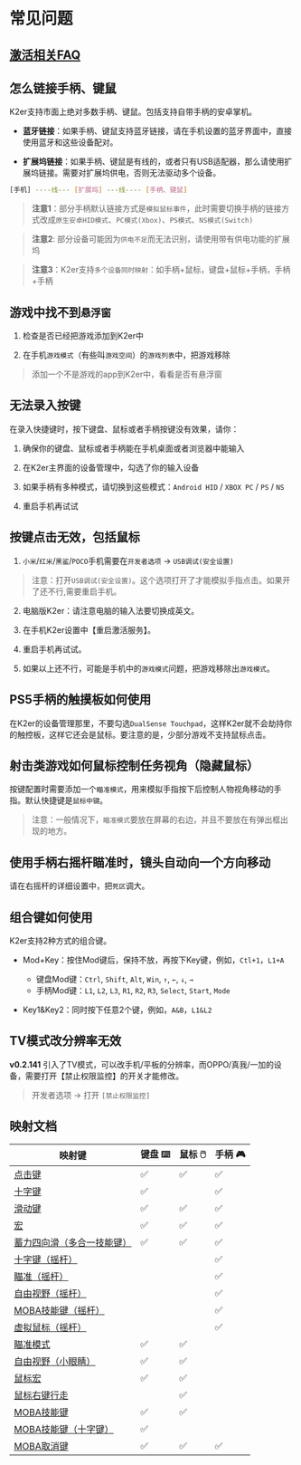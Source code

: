 # 常见问题

## [激活相关FAQ](/activation_zh.md)

## 怎么链接手柄、键鼠

K2er支持市面上绝对多数手柄、键鼠。包括支持自带手柄的安卓掌机。

* **蓝牙链接**：如果手柄、键鼠支持蓝牙链接，请在手机设置的蓝牙界面中，直接使用蓝牙和这些设备配对。

* **扩展坞链接**：如果手柄、键鼠是有线的，或者只有USB适配器，那么请使用扩展坞链接。需要对扩展坞供电，否则无法驱动多个设备。

```bash
[手机] ----线--- [扩展坞] ---线---- [手柄、键鼠]
```

> **注意1**：部分手柄默认链接方式是`模拟鼠标事件`，此时需要切换手柄的链接方式改成`原生安卓HID模式`、`PC模式(Xbox)`、`PS模式`、`NS模式(Switch)`

> **注意2**: 部分设备可能因为`供电不足`而无法识别，请使用带有供电功能的扩展坞

> **注意3**：K2er支持`多个设备同时映射`：如手柄+鼠标，键盘+鼠标+手柄，手柄+手柄

## 游戏中找不到`悬浮窗`

1. 检查是否已经把游戏添加到K2er中

2. 在手机`游戏模式`（有些叫`游戏空间`）的`游戏列表`中，把游戏移除

> 添加一个不是游戏的app到K2er中，看看是否有悬浮窗

## 无法录入按键

在录入快捷键时，按下键盘、鼠标或者手柄按键没有效果，请你：

1. 确保你的键盘、鼠标或者手柄能在手机桌面或者浏览器中能输入

2. 在K2er主界面的设备管理中，勾选了你的输入设备

3. 如果手柄有多种模式，请切换到这些模式：`Android HID` / `XBOX PC` / `PS` / `NS`

4. 重启手机再试试

## 按键点击无效，包括鼠标

1. `小米`/`红米`/`黑鲨`/`POCO`手机需要在`开发者选项` -> `USB调试(安全设置)`

> 注意：打开`USB调试(安全设置)`。这个选项打开了才能模拟手指点击。如果开了还不行,需要重启手机。

2. 电脑版K2er：请注意电脑的输入法要切换成英文。

3. 在手机K2er设置中【重启激活服务】。

4. 重启手机再试试。

5. 如果以上还不行，可能是手机中的`游戏模式`问题，把游戏移除出`游戏模式`。

## PS5手柄的触摸板如何使用

在K2er的设备管理那里，不要勾选`DualSense Touchpad`，这样K2er就不会劫持你的触控板，这样它还会是鼠标。要注意的是，少部分游戏不支持鼠标点击。

## 射击类游戏如何鼠标控制任务视角（隐藏鼠标）

按键配置时需要添加一个`瞄准模式`，用来模拟手指按下后控制人物视角移动的手指。默认快捷键是`鼠标中键`。

> 注意：一般情况下，`瞄准模式`要放在屏幕的右边，并且不要放在有弹出框出现的地方。

## 使用手柄右摇杆瞄准时，镜头自动向一个方向移动

请在右摇杆的详细设置中，把`死区`调大。

## 组合键如何使用

K2er支持2种方式的组合键。

* Mod+Key：按住Mod键后，保持不放，再按下Key键，例如，`Ctl+1`，`L1+A`
   - 键盘Mod键：`Ctrl`, `Shift`, `Alt`, `Win`, `↑`, `←`, `↓`, `→`
   - 手柄Mod键：`L1`, `L2`, `L3`, `R1`, `R2`, `R3`, `Select`, `Start`, `Mode`
   
* Key1&Key2：同时按下任意2个键，例如，`A&B`，`L1&L2`

## TV模式改分辨率无效 

**v0.2.141** 引入了TV模式，可以改手机/平板的分辨率，而OPPO/真我/一加的设备，需要打开【禁止权限监控】的开关才能修改。

> 开发者选项 -> 打开 `[禁止权限监控]`

## 映射文档

| 映射键            | 键盘 ⌨️ | 鼠标 🖱️ | 手柄 🎮  |
|------------------|---------|---------|---------|
| [点击键](/mappings/tap_zh.md) |     ✅   |     ✅   |   ✅    |
| [十字键](/mappings/dpad_zh.md) | ✅       |         | ✅       |
| [滑动键](/mappings/swipe_zh.md) | ✅      | ✅      | ✅      |
| [宏](/mappings/macro_zh.md) | ✅      | ✅      | ✅      |
| [蓄力四向滑（多合一技能键）](/mappings/fourwayswipe_zh.md) | ✅      | ✅      | ✅      |
| [十字键（摇杆）](/mappings/dpadstick_zh.md) |      |      | ✅      |
| [瞄准（摇杆）](/mappings/camerapanstick_zh.md) |      |      | ✅      |
| [自由视野（摇杆）](/mappings/freelookstick_zh.md) |      |      | ✅      |
| [MOBA技能键（摇杆）](/mappings/mobastick_zh.md) |      |      | ✅      |
| [虚拟鼠标（摇杆）](/mappings/stickmouse_zh.md) |      |      | ✅      |
| [瞄准模式](/mappings/aiming_zh.md) | ✅      | ✅      |       |
| [自由视野（小眼睛）](/mappings/freelook_zh.md) | ✅      | ✅      |       |
| [鼠标宏](/mappings/recoil_zh.md) | ✅      | ✅      |       |
| [鼠标右键行走](/mappings/rightbuttonmove_zh.md) |       | ✅      |       |
| [MOBA技能键](/mappings/moba_zh.md) | ✅      | ✅      |       |
| [MOBA技能键（十字键）](/mappings/mobadpad_zh.md) | ✅      |      |       |
| [MOBA取消键](/mappings/mobacancel_zh.md) | ✅      | ✅      | ✅      |
